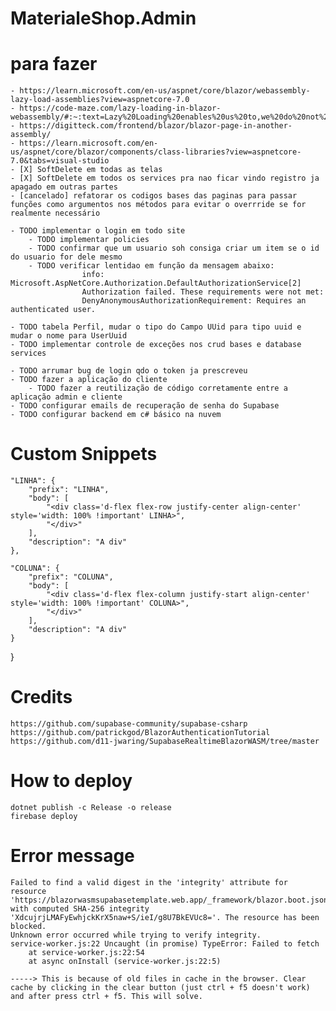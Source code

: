 # MaterialeShop.Admin

# para fazer
	- https://learn.microsoft.com/en-us/aspnet/core/blazor/webassembly-lazy-load-assemblies?view=aspnetcore-7.0
	- https://code-maze.com/lazy-loading-in-blazor-webassembly/#:~:text=Lazy%20Loading%20enables%20us%20to,we%20do%20not%20require%20yet.
	- https://digitteck.com/frontend/blazor/blazor-page-in-another-assembly/
	- https://learn.microsoft.com/en-us/aspnet/core/blazor/components/class-libraries?view=aspnetcore-7.0&tabs=visual-studio
	- [X] SoftDelete em todas as telas
	- [X] SoftDelete em todos os services pra nao ficar vindo registro ja apagado em outras partes
	- [cancelado] refatorar os codigos bases das paginas para passar funções como argumentos nos métodos para evitar o overrride se for realmente necessário
	
	- TODO implementar o login em todo site
		- TODO implementar policies
		- TODO confirmar que um usuario soh consiga criar um item se o id do usuario for dele mesmo
		- TODO verificar lentidao em função da mensagem abaixo:
					info: Microsoft.AspNetCore.Authorization.DefaultAuthorizationService[2]
					Authorization failed. These requirements were not met:
					DenyAnonymousAuthorizationRequirement: Requires an authenticated user.
	
	- TODO tabela Perfil, mudar o tipo do Campo UUid para tipo uuid e mudar o nome para UserUuid
	- TODO implementar controle de exceções nos crud bases e database services
		
	- TODO arrumar bug de login qdo o token ja prescreveu
	- TODO fazer a aplicação do cliente
		- TODO fazer a reutilização de código corretamente entre a aplicação admin e cliente
	- TODO configurar emails de recuperação de senha do Supabase
	- TODO configurar backend em c# básico na nuvem

# Custom Snippets
    
	"LINHA": {
		"prefix": "LINHA",
		"body": [
			"<div class='d-flex flex-row justify-center align-center' style='width: 100% !important' LINHA>",
			"</div>"
		],
		"description": "A div"
	},
	
	"COLUNA": {
		"prefix": "COLUNA",
		"body": [
			"<div class='d-flex flex-column justify-start align-center' style='width: 100% !important' COLUNA>",
			"</div>"
		],
		"description": "A div"
	}
}
# Credits
    https://github.com/supabase-community/supabase-csharp
    https://github.com/patrickgod/BlazorAuthenticationTutorial
    https://github.com/d11-jwaring/SupabaseRealtimeBlazorWASM/tree/master
    

# How to deploy
    dotnet publish -c Release -o release
    firebase deploy

# Error message
    Failed to find a valid digest in the 'integrity' attribute for resource 'https://blazorwasmsupabasetemplate.web.app/_framework/blazor.boot.json' with computed SHA-256 integrity 'XdcujrjLMAFyEwhjckKrX5naw+S/ieI/g8U7BkEVUc8='. The resource has been blocked.
    Unknown error occurred while trying to verify integrity.
    service-worker.js:22 Uncaught (in promise) TypeError: Failed to fetch
        at service-worker.js:22:54
        at async onInstall (service-worker.js:22:5)

    -----> This is because of old files in cache in the browser. Clear cache by clicking in the clear button (just ctrl + f5 doesn't work) and after press ctrl + f5. This will solve.